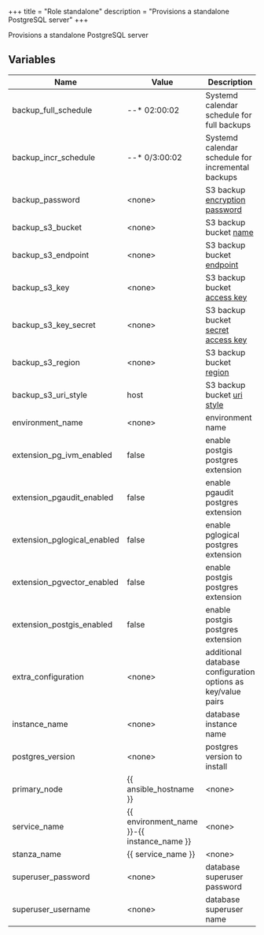 +++
title = "Role standalone"
description = "Provisions a standalone PostgreSQL server"
+++

Provisions a standalone PostgreSQL server

## Variables

| Name | Value | Description | Required |
| ---- | ----- | ----------- | -------- |
| backup_full_schedule | *-*-* 02:00:02 | Systemd calendar schedule for full backups | false  |
| backup_incr_schedule | *-*-* 0/3:00:02 | Systemd calendar schedule for incremental backups | false  |
| backup_password | &lt;none&gt; | S3 backup [encryption password](https://pgbackrest.org/configuration.html#section-repository/option-repo-cipher-pass) | true  |
| backup_s3_bucket | &lt;none&gt; | S3 backup bucket [name](https://pgbackrest.org/configuration.html#section-repository/option-repo-s3-bucket) | true  |
| backup_s3_endpoint | &lt;none&gt; | S3 backup bucket [endpoint](https://pgbackrest.org/configuration.html#section-repository/option-repo-s3-endpoint) | true  |
| backup_s3_key | &lt;none&gt; | S3 backup bucket [access key](https://pgbackrest.org/configuration.html#section-repository/option-repo-s3-key) | true  |
| backup_s3_key_secret | &lt;none&gt; | S3 backup bucket [secret access key](https://pgbackrest.org/configuration.html#section-repository/option-repo-s3-key-secret) | true  |
| backup_s3_region | &lt;none&gt; | S3 backup bucket [region](https://pgbackrest.org/configuration.html#section-repository/option-repo-s3-region) | true  |
| backup_s3_uri_style | host | S3 backup bucket [uri style](https://pgbackrest.org/configuration.html#section-repository/option-repo-s3-uri-style) | false  |
| environment_name | &lt;none&gt; | environment name | true  |
| extension_pg_ivm_enabled | false | enable postgis postgres extension | false  |
| extension_pgaudit_enabled | false | enable pgaudit postgres extension | false  |
| extension_pglogical_enabled | false | enable pglogical postgres extension | false  |
| extension_pgvector_enabled | false | enable postgis postgres extension | false  |
| extension_postgis_enabled | false | enable postgis postgres extension | false  |
| extra_configuration | &lt;none&gt; | additional database configuration options as key/value pairs | false  |
| instance_name | &lt;none&gt; | database instance name | true  |
| postgres_version | &lt;none&gt; | postgres version to install | false  |
| primary_node | {{ ansible_hostname }} | &lt;none&gt; | false  |
| service_name | {{ environment_name }}-{{ instance_name }} | &lt;none&gt; | false  |
| stanza_name | {{ service_name }} | &lt;none&gt; | false  |
| superuser_password | &lt;none&gt; | database superuser password | true  |
| superuser_username | &lt;none&gt; | database superuser name | false  |
